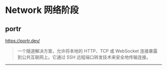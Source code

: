 # Network 网络阶段

## portr

https://portr.dev/

> 一个隧道解决方案，允许将本地的 HTTP、TCP 或 WebSocket 连接暴露到公共互联网上。它通过 SSH 远程端口转发技术来安全地传输连接。

---

